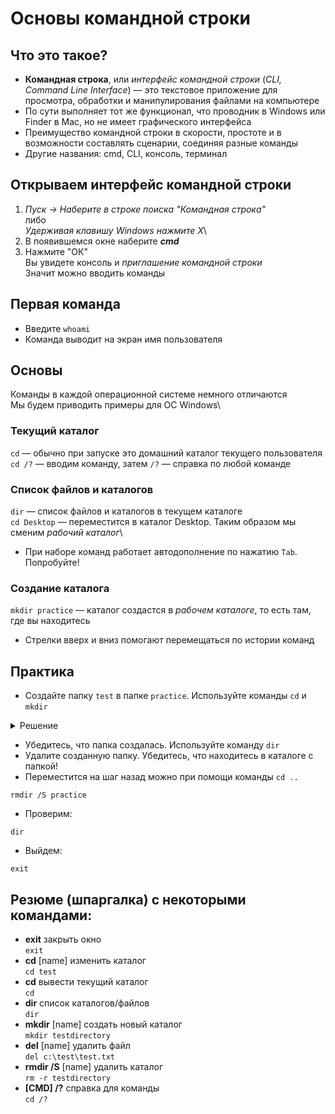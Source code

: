 # Основы командной строки
## Что это такое?
- **Командная строка**, или *интерфейс командной строки* (*CLI, Command Line Interface*) &mdash; это текстовое приложение для просмотра, обработки и манипулирования файлами на компьютере
- По сути выполняет тот же функционал, что проводник в Windows или Finder в Mac, но не имеет графического интерфейса
- Преимущество командной строки в скорости, простоте и в возможности составлять сценарии, соединяя разные команды 
- Другие названия: cmd, CLI, консоль, терминал

## Открываем интерфейс командной строки
1. *Пуск -> Наберите в строке поиска "Командная строка"*\
либо\
*Удерживая клавишу Windows нажмите X*\
2. В появившемся окне наберите _**cmd**_
3. Нажмите "ОК"\
Вы увидете консоль и *приглашение командной строки*\
Значит можно вводить команды
## Первая команда
- Введите `whoami`
- Команда выводит на экран имя пользователя
## Основы
Команды в каждой операционной системе немного отличаются\
Мы будем приводить примеры для ОС Windows\
### Текущий каталог
`cd` &mdash; обычно при запуске это домашний каталог текущего пользователя\
`cd /?` &mdash; вводим команду, затем `/?` &mdash; справка по любой команде

### Список файлов и каталогов
`dir` &mdash; список файлов и каталогов в текущем каталоге\
`cd Desktop` &mdash; переместится в каталог Desktop. Таким образом мы сменим *рабочий каталог*\
- При наборе команд работает автодополнение по нажатию `Tab`. Попробуйте!

### Создание каталога
`mkdir practice` &mdash; каталог создастся в *рабочем каталоге*, то есть там, где вы находитесь
- Cтрелки вверх и вниз помогают перемещаться по истории команд

## Практика
- Создайте папку `test` в папке `practice`. Используйте команды `cd` и `mkdir`
<details>
    <summary>Решение</summary>
    
```
cd practice
mkdir test
dir
```
</details>

- Убедитесь, что папка создалась. Используйте команду `dir`
- Удалите созданную папку. Убедитесь, что находитесь в каталоге с папкой!
- Переместится на шаг назад можно при помощи команды `cd ..`
```
rmdir /S practice
```
- Проверим:
```
dir
```
- Выйдем:
```
exit
```
## Резюме (шпаргалка) c некоторыми командами:
- **exit** закрыть окно\
`exit`
- **cd** [name] изменить каталог\
`cd test`
- **cd** вывести текущий каталог\
`cd`
- **dir** список каталогов/файлов\
`dir`
- **mkdir** [name] создать новый каталог\
`mkdir testdirectory`
- **del** [name] удалить файл\
`del c:\test\test.txt`
- **rmdir /S** [name] удалить каталог\
`rm -r testdirectory`
- **[CMD] /?** справка для команды \
`cd /?`